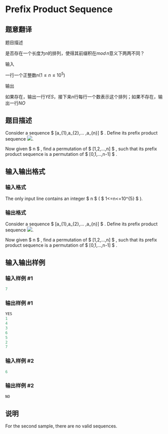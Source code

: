 # Prefix Product Sequence

## 题意翻译

题目描述

是否存在一个长度为$n$的排列，使得其前缀积在$mod\,n$意义下两两不同？

输入

一行一个正整数$n(1 \leq n \leq 10^5)$

输出

如果存在，输出一行$YES$，接下来$n$行每行一个数表示这个排列；如果不存在，输出一行$NO$

## 题目描述

Consider a sequence $ \[a_{1},a_{2},... ,a_{n}\] $ . Define its prefix product sequence ![](https://cdn.luogu.com.cn/upload/vjudge_pic/CF487C/ff8116fff58c431c0df2f0dc70c6d2a466564b92.png).

Now given $ n $ , find a permutation of $ \[1,2,...,n\] $ , such that its prefix product sequence is a permutation of $ \[0,1,...,n-1\] $ .

## 输入输出格式

### 输入格式

The only input line contains an integer $ n $ ( $ 1<=n<=10^{5} $ ).

### 输出格式

Consider a sequence $ \[a_{1},a_{2},... ,a_{n}\] $ . Define its prefix product sequence ![](https://cdn.luogu.com.cn/upload/vjudge_pic/CF487C/ff8116fff58c431c0df2f0dc70c6d2a466564b92.png).

Now given $ n $ , find a permutation of $ \[1,2,...,n\] $ , such that its prefix product sequence is a permutation of $ \[0,1,...,n-1\] $ .

## 输入输出样例

### 输入样例 #1

```cpp
7

```
### 输出样例 #1

```cpp
YES
1
4
3
6
5
2
7

```
### 输入样例 #2

```cpp
6

```
### 输出样例 #2

```cpp
NO

```
## 说明

For the second sample, there are no valid sequences.

